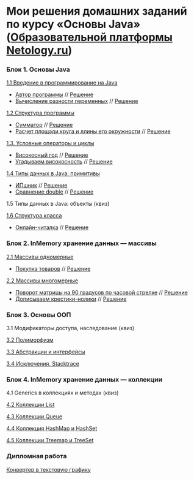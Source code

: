 # Мои решения домашних заданий по курсу «Основы Java» ([Образовательной платформы Netology.ru](https://netology.ru/programs/java-developer/))

### Блок 1. Основы Java

[1.1 Введение в программирование на Java](introduction) 

+ [Автор программы](https://github.com/AlexPolkinRu/java-homeworks/blob/master/introduction/1.1.1) // [Решение](https://replit.com/@Sunches/HW111)
+ [Вычисление разности переменных](https://github.com/AlexPolkinRu/java-homeworks/blob/master/introduction/1.1.2) // [Решение](https://replit.com/@Sunches/HW112)

[1.2	Структура программы](program-structure)
  
+ [Сумматор](https://github.com/AlexPolkinRu/java-homeworks/blob/master/program-structure/1.2.1) // [Решение](https://replit.com/@Sunches/HW121)
+ [Расчет площади круга и длины его окружности](https://github.com/AlexPolkinRu/java-homeworks/blob/master/program-structure/1.2.2) // [Решение](https://replit.com/@Sunches/HW122)

[1.3.   Условные операторы и циклы](conditional-statements-cycles)

+ [Високосный год](https://github.com/AlexPolkinRu/java-homeworks/blob/master/conditional-statements-cycles/1.3.1) // [Решение](https://replit.com/@Sunches/HW131)
+ [Угадываем високосность](https://github.com/AlexPolkinRu/java-homeworks/blob/master/conditional-statements-cycles/1.3.2) // [Решение](https://replit.com/@Sunches/HW132)

[1.4	Типы данных в Java: примитивы](primitive-types)

+ [ИПшник](https://github.com/AlexPolkinRu/java-homeworks/blob/master/primitive-types/1.4.2) // [Решение](https://replit.com/@Sunches/HW141)
+ [Сравнение double](https://github.com/AlexPolkinRu/java-homeworks/blob/master/primitive-types/1.4.1) // [Решение](https://replit.com/@Sunches/HW142)

1.5	Типы данных в Java: объекты (квиз)

[1.6	Структура класса](class-structure)

+ [Онлайн-читалка](https://github.com/AlexPolkinRu/java-homeworks/tree/master/class-structure) // [Решение](https://replit.com/@Sunches/HW16)

### Блок 2. InMemory хранение данных — массивы

[2.1	Массивы одномерные](one-dimensional-array)

+ [Покупка товаров](https://github.com/AlexPolkinRu/java-homeworks/blob/master/one-dimensional-array/2.1.1) // [Решение](https://replit.com/@Sunches/HW21)

[2.2	Массивы многомерные](multidimensional-array)

+ [Поворот матрицы на 90 градусов по часовой стрелке](https://github.com/AlexPolkinRu/java-homeworks/blob/master/multidimensional-array/2.2.1) // [Решение](https://replit.com/@Sunches/HW221)
+ [Дописываем крестики-нолики](https://github.com/AlexPolkinRu/java-homeworks/blob/master/multidimensional-array/2.2.2) // [Решение](https://replit.com/@Sunches/HW222)

### Блок 3. Основы ООП

3.1	Модификаторы доступа, наследование (квиз)	

[3.2	Полиморфизм](polymorphism)

[3.3	Абстракции и интерфейсы](abstractions-interfaces)

[3.4  Исключения, Stacktrace](exceptions)


### Блок 4. InMemory хранение данных — коллекции

4.1 Generics в коллекциях и методах (квиз)

[4.2	Коллекции List](list)

[4.3	Коллекции Queue](queue)

[4.4	Коллекция HashMap и HashSet](hash-collections)

[4.5	Коллекции Treemap и TreeSet](tree-collections)

### Дипломная работа
[Конвертер в текстовую графику](diploma/diploma.md)
